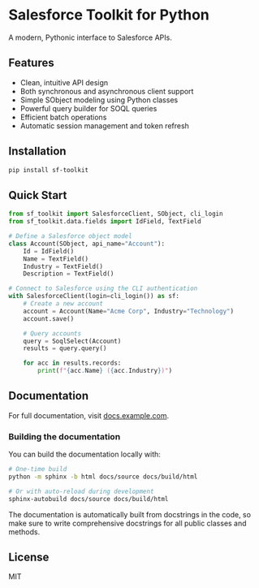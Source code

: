 # Salesforce Toolkit for Python

A modern, Pythonic interface to Salesforce APIs.

## Features

- Clean, intuitive API design
- Both synchronous and asynchronous client support
- Simple SObject modeling using Python classes
- Powerful query builder for SOQL queries
- Efficient batch operations
- Automatic session management and token refresh

## Installation

```bash
pip install sf-toolkit
```

## Quick Start

```python
from sf_toolkit import SalesforceClient, SObject, cli_login
from sf_toolkit.data.fields import IdField, TextField

# Define a Salesforce object model
class Account(SObject, api_name="Account"):
    Id = IdField()
    Name = TextField()
    Industry = TextField()
    Description = TextField()

# Connect to Salesforce using the CLI authentication
with SalesforceClient(login=cli_login()) as sf:
    # Create a new account
    account = Account(Name="Acme Corp", Industry="Technology")
    account.save()

    # Query accounts
    query = SoqlSelect(Account)
    results = query.query()

    for acc in results.records:
        print(f"{acc.Name} ({acc.Industry})")
```

## Documentation

For full documentation, visit [docs.example.com](https://docs.example.com).
### Building the documentation

You can build the documentation locally with:

```bash
# One-time build
python -m sphinx -b html docs/source docs/build/html

# Or with auto-reload during development
sphinx-autobuild docs/source docs/build/html
```

The documentation is automatically built from docstrings in the code, so make sure to write
comprehensive docstrings for all public classes and methods.

## License

MIT

